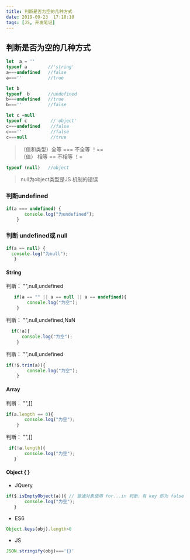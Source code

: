 ```yaml
---
title: 判断是否为空的几种方式
date: 2019-09-23  17:18:10
tags: [JS, 开发笔记]
---
```

## 判断是否为空的几种方式

```javascript
let  a = ''
typeof a        //'string'
a===undefined   //false
a===''          //true

let b
typeof  b       //undefined
b===undefined   //true
b===''          //false

let c =null
typeof c         //'object'
c===undefined    //false
c===''           //false
c===null         //true
```



>（值和类型）全等 ===     不全等  ！==   
>（值）      相等 ==      不相等  ！=

```js
typeof (null)   //object
```

> null为object类型是JS 机制的错误

### 判断undefined

```js
if(a === undefined) { 
       console.log("为undefined");
    }
```



### 判断 undefined或  null  

```js
if(a == null) {       
  console.log("为null");
   }
```



#### **String**    

判断： "",null,undefined

```js
   if(a == "" || a == null || a == undefined){ 
        console.log("为空");
    }
```



 判断： "",null,undefined,NaN

```js
  if(!a){ 
      console.log("为空"); 
    }
```



判断： "",null,undefined

```js
if(!$.trim(a)){ 
        console.log("为空");
    }
```



####  **Array**

判断： "",[]

```js
if(a.length == 0){ 
       console.log("为空");
    }
```



  判断： "",[]

```js
 if(!a.length){       
       console.log("为空");
   }
```



#### **Object { }**

- JQuery

```js
if($.isEmptyObject(a)){ // 普通对象使用 for...in 判断，有 key 即为 false
       console.log("为空");
   }
```

- ES6

```js
Object.keys(obj).length>0
```

- JS

```js
JSON.stringify(obj)==='{}'
```





 